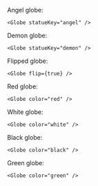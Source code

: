 Angel globe:

    <Globe statueKey="angel" />

Demon globe:

    <Globe statueKey="demon" />

Flipped globe:

    <Globe flip={true} />

Red globe:

    <Globe color="red" />

White globe:

    <Globe color="white" />

Black globe:

    <Globe color="black" />

Green globe:

    <Globe color="green" />